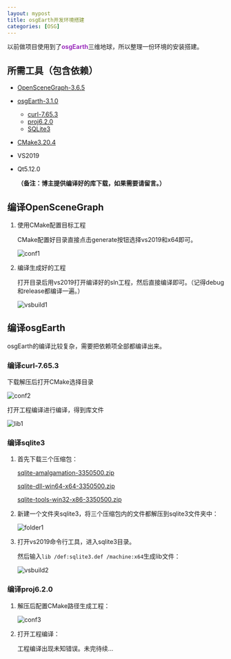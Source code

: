 ```yaml
---
layout: mypost
title: osgEarth开发环境搭建
categories: [OSG]
---
```


以前做项目使用到了<strong style="color:#9b2ebd;">osgEarth</strong>三维地球，所以整理一份环境的安装搭建。

## 所需工具（包含依赖）

- [OpenSceneGraph-3.6.5](https://github.com/openscenegraph/OpenSceneGraph/releases/tag/OpenSceneGraph-3.6.5)

- [osgEarth-3.1.0](http://osgearth.org/)

  - [curl-7.65.3](https://curl.se/download/curl-7.65.3.zip)
  - [proj6.2.0](https://proj.org/download.html)
  - [SQLite3](https://www.sqlite.org/download.html)

- [CMake3.20.4](https://cmake.org/download/)

- VS2019

- Qt5.12.0

  **（备注：博主提供编译好的库下载，如果需要请留言。）**

## 编译OpenSceneGraph

1. 使用CMake配置目标工程

   CMake配置好目录直接点击generate按钮选择vs2019和x64即可。

   ![conf1](conf1.png)

2. 编译生成好的工程

   打开目录后用vs2019打开编译好的sln工程，然后直接编译即可。（记得debug和release都编译一遍。）

   ![vsbuild1](vsbuild1.png)

## 编译osgEarth

osgEarth的编译比较复杂，需要把依赖项全部都编译出来。

### 编译curl-7.65.3

下载解压后打开CMake选择目录

![conf2](conf2.png)

打开工程编译进行编译，得到库文件

![lib1](lib1.png)

### 编译sqlite3

1. 首先下载三个压缩包：

   [sqlite-amalgamation-3350500.zip](https://www.sqlite.org/2021/sqlite-amalgamation-3350500.zip)

   [sqlite-dll-win64-x64-3350500.zip](https://www.sqlite.org/2021/sqlite-dll-win64-x64-3350500.zip)

   [sqlite-tools-win32-x86-3350500.zip](https://www.sqlite.org/2021/sqlite-tools-win32-x86-3350500.zip)

2. 新建一个文件夹sqlite3，将三个压缩包内的文件都解压到sqlite3文件夹中：

   ![folder1](folder1.png)

3. 打开vs2019命令行工具，进入sqlite3目录。

   然后输入`lib /def:sqlite3.def /machine:x64`生成lib文件：

   ![vsbuild2](vsbuild2.png)

### 编译proj6.2.0

1. 解压后配置CMake路径生成工程：

   ![conf3](conf3.png)

2. 打开工程编译：

   工程编译出现未知错误。未完待续...